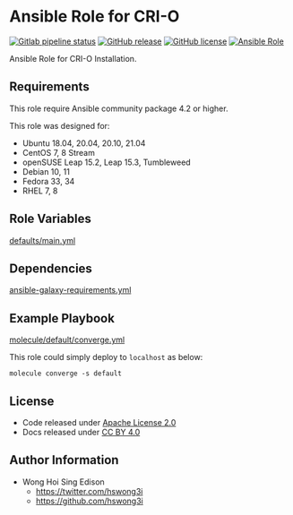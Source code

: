 # Ansible Role for CRI-O

[![Gitlab pipeline status](https://img.shields.io/gitlab/pipeline/alvistack/ansible-role-cri_o/master)](https://gitlab.com/alvistack/ansible-role-cri_o/-/pipelines)
[![GitHub release](https://img.shields.io/github/release/alvistack/ansible-role-cri_o.svg)](https://github.com/alvistack/ansible-role-cri_o/releases)
[![GitHub license](https://img.shields.io/github/license/alvistack/ansible-role-cri_o.svg)](https://github.com/alvistack/ansible-role-cri_o/blob/master/LICENSE)
[![Ansible Role](https://img.shields.io/badge/galaxy-alvistack.cri_o-blue.svg)](https://galaxy.ansible.com/alvistack/cri_o)

Ansible Role for CRI-O Installation.

## Requirements

This role require Ansible community package 4.2 or higher.

This role was designed for:

  - Ubuntu 18.04, 20.04, 20.10, 21.04
  - CentOS 7, 8 Stream
  - openSUSE Leap 15.2, Leap 15.3, Tumbleweed
  - Debian 10, 11
  - Fedora 33, 34
  - RHEL 7, 8

## Role Variables

[defaults/main.yml](defaults/main.yml)

## Dependencies

[ansible-galaxy-requirements.yml](ansible-galaxy-requirements.yml)

## Example Playbook

[molecule/default/converge.yml](molecule/default/converge.yml)

This role could simply deploy to `localhost` as below:

    molecule converge -s default

## License

  - Code released under [Apache License 2.0](LICENSE)
  - Docs released under [CC BY 4.0](http://creativecommons.org/licenses/by/4.0/)

## Author Information

  - Wong Hoi Sing Edison
      - <https://twitter.com/hswong3i>
      - <https://github.com/hswong3i>
